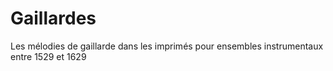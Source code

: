 # Gaillardes
Les mélodies de gaillarde dans les imprimés pour ensembles instrumentaux entre 1529 et 1629
